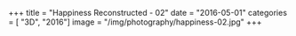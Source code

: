 +++
title = "Happiness Reconstructed - 02"
date = "2016-05-01"
categories = [ "3D", "2016"]
image = "/img/photography/happiness-02.jpg"
+++

